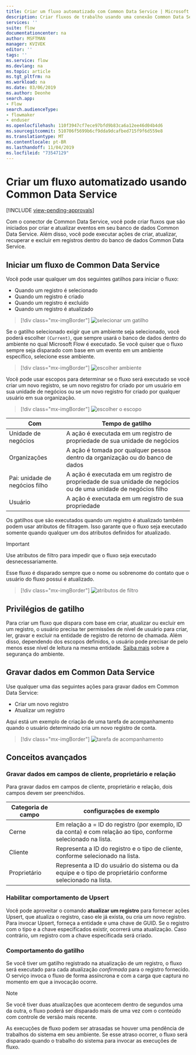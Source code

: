 ```yaml
---
title: Criar um fluxo automatizado com Common Data Service | Microsoft Docs
description: Criar fluxos de trabalho usando uma conexão Common Data Service e Microsoft Flow
services: ''
suite: flow
documentationcenter: na
author: MSFTMAN
manager: KVIVEK
editor: ''
tags: ''
ms.service: flow
ms.devlang: na
ms.topic: article
ms.tgt_pltfrm: na
ms.workload: na
ms.date: 03/06/2019
ms.author: Deonhe
search.app:
- Flow
search.audienceType:
- flowmaker
- enduser
ms.openlocfilehash: 110f3947cf7ece97bfd9b83ca6a12ee46d04b4d6
ms.sourcegitcommit: 510706f5699b6cf9dda9dcafbed715f9f6d559e8
ms.translationtype: MT
ms.contentlocale: pt-BR
ms.lasthandoff: 11/04/2019
ms.locfileid: "73547129"
---
```

# <a name="create-an-automated-flow-by-using-common-data-service"></a>Criar um fluxo automatizado usando Common Data Service
[!INCLUDE [view-pending-approvals](includes/cc-rebrand.md)]

Com o conector de Common Data Service, você pode criar fluxos que são iniciados por criar e atualizar eventos em seu banco de dados Common Data Service. Além disso, você pode executar ações de criar, atualizar, recuperar e excluir em registros dentro do banco de dados Common Data Service.

## <a name="initiate-a-flow-from-common-data-service"></a>Iniciar um fluxo de Common Data Service

Você pode usar qualquer um dos seguintes gatilhos para iniciar o fluxo:

- Quando um registro é selecionado
- Quando um registro é criado
- Quando um registro é excluído
- Quando um registro é atualizado


> [!div class="mx-imgBorder"]
> ![selecionar um gatilho](./media/cds-connector/Triggers.png)

Se o gatilho selecionado exigir que um ambiente seja selecionado, você poderá escolher `(Current)`, que sempre usará o banco de dados dentro do ambiente no qual Microsoft Flow é executado. Se você quiser que o fluxo sempre seja disparado com base em um evento em um ambiente específico, selecione esse ambiente.

> [!div class="mx-imgBorder"]
> ![escolher ambiente](./media/cds-connector/Environments.png)

Você pode usar escopos para determinar se o fluxo será executado se você criar um novo registro, se um novo registro for criado por um usuário em sua unidade de negócios ou se um novo registro for criado por qualquer usuário em sua organização.

> [!div class="mx-imgBorder"]
> ![escolher o escopo](./media/cds-connector/Scopes.png)

|Com|Tempo de gatilho|
| --- | --- |
|Unidade de negócios|A ação é executada em um registro de propriedade de sua unidade de negócios|
|Organizações|A ação é tomada por qualquer pessoa dentro da organização ou do banco de dados|
|Pai: unidade de negócios filho|A ação é executada em um registro de propriedade de sua unidade de negócios ou de uma unidade de negócios filho|
|Usuário|A ação é executada em um registro de sua propriedade|

Os gatilhos que são executados quando um registro é atualizado também podem usar atributos de filtragem. Isso garante que o fluxo seja executado somente quando qualquer um dos atributos definidos for atualizado.

> [!IMPORTANT]
> Use atributos de filtro para impedir que o fluxo seja executado desnecessariamente.

Esse fluxo é disparado sempre que o nome ou sobrenome do contato que o usuário do fluxo possui é atualizado.

> [!div class="mx-imgBorder"]
> ![atributos de filtro](./media/cds-connector/FilterAttributes.png)

## <a name="trigger-privileges"></a>Privilégios de gatilho

Para criar um fluxo que dispara com base em criar, atualizar ou excluir em um registro, o usuário precisa ter permissões de nível de usuário para criar, ler, gravar e excluir na entidade de registro de retorno de chamada. Além disso, dependendo dos escopos definidos, o usuário pode precisar de pelo menos esse nível de leitura na mesma entidade.  [Saiba mais](https://docs.microsoft.com/power-platform/admin/database-security) sobre a segurança do ambiente.

## <a name="write-data-into-common-data-service"></a>Gravar dados em Common Data Service

Use qualquer uma das seguintes ações para gravar dados em Common Data Service:

- Criar um novo registro
- Atualizar um registro

Aqui está um exemplo de criação de uma tarefa de acompanhamento quando o usuário determinado cria um novo registro de conta.  

> [!div class="mx-imgBorder"]
> ![tarefa de acompanhamento](./media/cds-connector/Regarding.png)

## <a name="advanced-concepts"></a>Conceitos avançados

### <a name="write-data-into-customer-owner-and-regarding-fields"></a>Gravar dados em campos de cliente, proprietário e relação

Para gravar dados em campos de cliente, proprietário e relação, dois campos devem ser preenchidos.

| Categoria de campo | configurações de exemplo |
| --- | --- |
| Cerne | Em relação a = ID do registro (por exemplo, ID da conta) e com relação ao tipo, conforme selecionado na lista. |
| Cliente | Representa a ID do registro e o tipo de cliente, conforme selecionado na lista. |
| Proprietário | Representa a ID do usuário do sistema ou da equipe e o tipo de proprietário conforme selecionado na lista. |

### <a name="enable-upsert-behavior"></a>Habilitar comportamento de Upsert

Você pode aproveitar o comando **atualizar um registro** para fornecer ações Upsert, que atualiza o registro, caso ele já exista, ou cria um novo registro. Para invocar Upsert, forneça a entidade e uma chave de GUID. Se o registro com o tipo e a chave especificados existir, ocorrerá uma atualização. Caso contrário, um registro com a chave especificada será criado.

### <a name="trigger-behavior"></a>Comportamento do gatilho

Se você tiver um gatilho registrado na atualização de um registro, o fluxo será executado para cada atualização *confirmada* para o registro fornecido. O serviço invoca o fluxo de forma assíncrona e com a carga que captura no momento em que a invocação ocorre.

> [!NOTE]
> Se você tiver duas atualizações que acontecem dentro de segundos uma da outra, o fluxo poderá ser disparado mais de uma vez com o conteúdo com controle de versão mais recente.

As execuções de fluxo podem ser atrasadas se houver uma pendência de trabalhos do sistema em seu ambiente.  Se esse atraso ocorrer, o fluxo será disparado quando o trabalho do sistema para invocar as execuções de fluxo.
